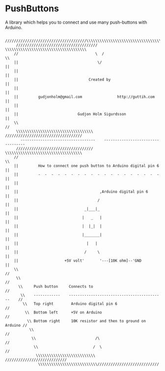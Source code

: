PushButtons
===========
A library which helps you to connect and use many push-buttons with Arduino.

          /////////////////////////////////////\\\\\\\\\\\\\\\\\\\\\\\\\\\\\\\\\\\\\
         /////////////////////////////////////  \\\\\\\\\\\\\\\\\\\\\\\\\\\\\\\\\\\\\
        //                                   \  /                                   \\
        ||                                    \/                                    ||
        ||                                                                          ||
        ||                                Created by                                ||
        ||                                                                          || 
        ||         gudjonholm@gmail.com                http://guttih.com            || 
        ||                                                                          || 
        ||                           Gudjon Holm Sigurdsson                         || 
        \\                                                                          //
         \\\\\\\\\\\\\\\\\\\\\\\\\\\\\\\\\\\      ///////////////////////////////////
           ----------------------------------    ----------------------------------
         ///////////////////////////////////      \\\\\\\\\\\\\\\\\\\\\\\\\\\\\\\\\\\
        //                                                                          \\
        ||         How to connect one push button to Arduino digital pin 6          ||
        ||         -  -  -  -  -  -  -  -  -  -  -  -  -  -  -  -  -  -  -          ||
        ||                                                                          ||
        ||                                     ,Arduino digital pin 6               ||
        ||                                    /                                     ||
        ||                              _|___|_                                     ||
        ||                             |   _   |                                    ||
        ||                             |  |_|  |                                    ||
        ||                             |_______|                                    ||
        ||                               |   |                                      ||
        ||                              /     \                                     ||
        ||                     +5V volt'       '---[10K ohm]--'GND                  ||
        \\                                                                         //
         \\                                                                       //
          \\     Push button     Connects to                                     //
           \\    ------------    -------------------------------------------    //
            \\   Top right        Arduino digital pin 6                        //
             \\  Bottom left      +5V on Arduino                              //
              \\ Bottom right     10K resistor and then to ground on Arduino //
               \\                                                           //
                \\                           /\                            //              
                 \\                         /  \                          //
                  \\\\\\\\\\\\\\\\\\\\\\\\\\\  ////////////////////////////
                   \\\\\\\\\\\\\\\\\\\\\\\\\\\////////////////////////////
                   
